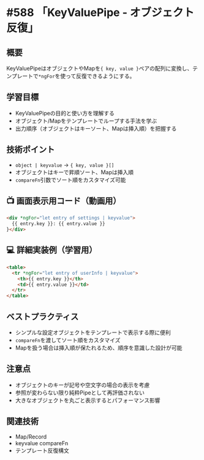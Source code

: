 # #588 「KeyValuePipe - オブジェクト反復」

## 概要
KeyValuePipeはオブジェクトやMapを`{ key, value }`ペアの配列に変換し、テンプレートで`*ngFor`を使って反復できるようにする。

## 学習目標
- KeyValuePipeの目的と使い方を理解する
- オブジェクト/Mapをテンプレートでループする手法を学ぶ
- 出力順序（オブジェクトはキーソート、Mapは挿入順）を把握する

## 技術ポイント
- `object | keyvalue` → `{ key, value }[]`
- オブジェクトはキーで昇順ソート、Mapは挿入順
- `compareFn`引数でソート順をカスタマイズ可能

## 📺 画面表示用コード（動画用）
```html
<div *ngFor="let entry of settings | keyvalue">
  {{ entry.key }}: {{ entry.value }}
}</div>
```

## 💻 詳細実装例（学習用）
```html
<table>
  <tr *ngFor="let entry of userInfo | keyvalue">
    <th>{{ entry.key }}</th>
    <td>{{ entry.value }}</td>
  </tr>
</table>
```

## ベストプラクティス
- シンプルな設定オブジェクトをテンプレートで表示する際に便利
- `compareFn`を渡してソート順をカスタマイズ
- Mapを扱う場合は挿入順が保たれるため、順序を意識した設計が可能

## 注意点
- オブジェクトのキーが記号や空文字の場合の表示を考慮
- 参照が変わらない限り純粋Pipeとして再評価されない
- 大きなオブジェクトを丸ごと表示するとパフォーマンス影響

## 関連技術
- Map/Record
- keyvalue compareFn
- テンプレート反復構文
